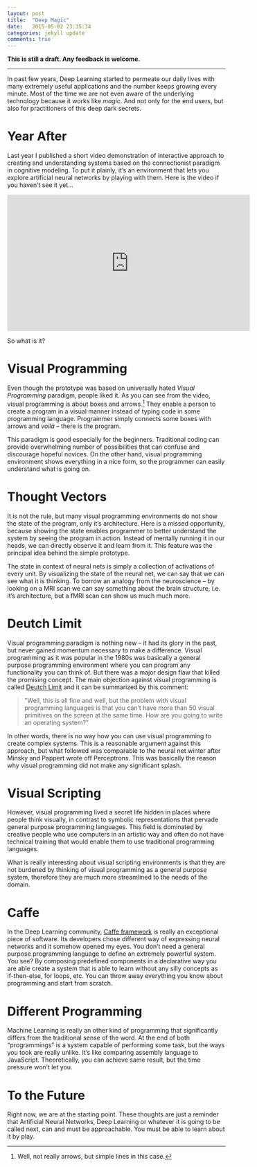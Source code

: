 ```yaml
---
layout: post
title:  "Deep Magic"
date:   2015-05-02 23:35:34
categories: jekyll update
comments: true
---
```


**This is still a draft. Any feedback is welcome.**

- - -

In past few years, Deep Learning started to permeate our daily lives with many extremely useful applications and the number keeps growing every minute. Most of the time we are not even aware of the underlying technology because it works like *magic*. And not only for the end users, but also for practitioners of this deep dark secrets.

# Year After

Last year I published a short video demonstration of interactive approach to creating and understanding systems based on the connectionist paradigm in cognitive modeling. To put it plainly, it’s an environment that lets you explore artificial neural networks by playing with them. Here is the video if you haven’t see it yet…

<iframe width="560" height="315" src="https://www.youtube.com/embed/JsyKf_RlWLo" frameborder="0" allowfullscreen></iframe>

So what is it?

# Visual Programming

Even though the prototype was based on universally hated *Visual Programming* paradigm, people liked it. As you can see from the video, visual programming is about boxes and arrows.[^1] They enable a person to create a program in a visual manner instead of typing code in some programming language. Programmer simply connects some boxes with arrows and *voilà* – there is the program.

[^1]:  Well, not really arrows, but simple lines in this case.

This paradigm is good especially for the beginners. Traditional coding can provide overwhelming number of possibilities that can confuse and discourage hopeful novices. On the other hand, visual programming environment shows everything in a nice form, so the programmer can easily understand what is going on.

# Thought Vectors

It is not the rule, but many visual programming environments do not show the state of the program, only it’s architecture. Here is a missed opportunity, because showing the state enables programmer to better understand the system by seeing the program in action. Instead of mentally running it in our heads, we can directly observe it and learn from it. This feature was the principal idea behind the simple prototype.

The state in context of neural nets is simply a collection of activations of every unit. By visualizing the state of the neural net, we can say that we can see what it is thinking. To borrow an analogy from the neuroscience – by looking on a MRI scan we can say something about the brain structure, i.e. it’s architecture, but a fMRI scan can show us much much more.

# Deutch Limit

Visual programming paradigm is nothing new – it had its glory in the past, but never gained momentum necessary to make a difference. Visual programming as it was popular in the 1980s was basically a general purpose programming environment where you can program any functionality you can think of. But there was a major design flaw that killed the promising concept. The main objection against visual programming is called [Deutch Limit](http://www.wikiwand.com/en/Deutsch_limit) and it can be summarized by this comment:

> "Well, this is all fine and well, but the problem with visual programming languages is that you can’t have more than 50 visual primitives on the screen at the same time. How are you going to write an operating system?"

In other words, there is no way how you can use visual programming to create complex systems. This is a reasonable argument against this approach, but what followed was comparable to the neural net winter after Minsky and Pappert wrote off Perceptrons. This was basically the reason why visual programming did not make any significant splash.

# Visual Scripting

However, visual programming lived a secret life hidden in places where people think visually, in contrast to symbolic representations that pervade general purpose programming languages. This field is dominated by creative people who use computers in an artistic way and often do not have technical training that would enable them to use traditional programming languages.

What is really interesting about visual scripting environments is that they are not burdened by thinking of visual programming as a general purpose system, therefore they are much more streamlined to the needs of the domain.

# Caffe

In the Deep Learning community, [Caffe framework](http://caffe.berkeleyvision.org) is really an exceptional piece of software. Its developers chose different way of expressing neural networks and it somehow opened my eyes. You don’t need a general purpose programming language to define an extremely powerful system. You see? By composing predefined components in a declarative way you are able create a system that is able to learn without any silly concepts as if-then-else, for loops, etc. You can throw away everything you know about programming and start from scratch.

# Different Programming

Machine Learning is really an other kind of programming that significantly differs from the traditional sense of the word. At the end of both “programmings” is a system capable of performing some task, but the ways you took are really unlike. It’s like comparing  assembly language to JavaScript. Theoretically, you can achieve same result, but the time pressure won’t let you.

# To the Future

Right now, we are at the starting point. These thoughts are just a reminder that Artificial Neural Networks, Deep Learning or whatever it is going to be called next, can and must be approachable. You must be able to learn about it by play.